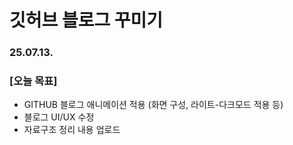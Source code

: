 # 깃허브 블로그 꾸미기

### 25.07.13.
### [오늘 목표]
- GITHUB 블로그 애니메이션 적용 (화면 구성, 라이트-다크모드 적용 등)
- 블로그 UI/UX 수정
- 자료구조 정리 내용 업로드